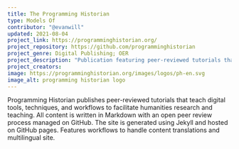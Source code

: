 ```yaml
---
title: The Programming Historian 
type: Models Of
contributor: "@evanwill"
updated: 2021-08-04
project_link: https://programminghistorian.org/ 
project_repository: https://github.com/programminghistorian 
project_genre: Digital Publishing; OER
project_description: "Publication featuring peer-reviewed tutorials that teach digital tools, techniques, and workflows to facilitate humanities research and teaching." 
project_creators:
image: https://programminghistorian.org/images/logos/ph-en.svg 
image_alt: programming historian logo
---
```


Programming Historian publishes peer-reviewed tutorials that teach digital tools, techniques, and workflows to facilitate humanities research and teaching. All content is written in Markdown with an open peer review process managed on GitHub. The site is generated using Jekyll and hosted on GitHub pages. Features workflows to handle content translations and multilingual site.
